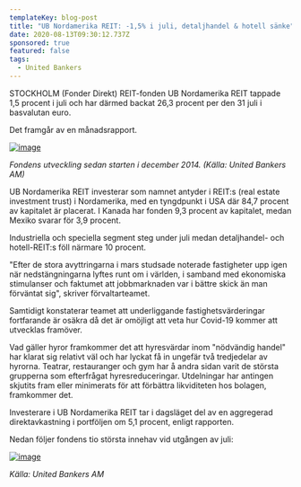 ```yaml
---
templateKey: blog-post
title: "UB Nordamerika REIT: -1,5% i juli, detaljhandel & hotell sänke"
date: 2020-08-13T09:30:12.737Z
sponsored: true
featured: false
tags:
  - United Bankers
---
```

STOCKHOLM (Fonder Direkt) REIT-fonden UB Nordamerika REIT tappade 1,5 procent i juli och har därmed backat 26,3 procent per den 31 juli i basvalutan euro.

Det framgår av en månadsrapport.

[![image](https://i.direkt.se/200813/587874901.png)](https://i.direkt.se/200813/587874901.png)

*Fondens utveckling sedan starten i december 2014. (Källa: United Bankers AM)*

UB Nordamerika REIT investerar som namnet antyder i REIT:s (real estate investment trust) i Nordamerika, med en tyngdpunkt i USA där 84,7 procent av kapitalet är placerat. I Kanada har fonden 9,3 procent av kapitalet, medan Mexiko svarar för 3,9 procent.

Industriella och speciella segment steg under juli medan detaljhandel- och hotell-REIT:s föll närmare 10 procent.

"Efter de stora avyttringarna i mars studsade noterade fastigheter upp igen när nedstängningarna lyftes runt om i världen, i samband med ekonomiska stimulanser och faktumet att jobbmarknaden var i bättre skick än man förväntat sig", skriver förvaltarteamet.

Samtidigt konstaterar teamet att underliggande fastighetsvärderingar fortfarande är osäkra då det är omöjligt att veta hur Covid-19 kommer att utvecklas framöver.

Vad gäller hyror framkommer det att hyresvärdar inom "nödvändig handel" har klarat sig relativt väl och har lyckat få in ungefär två tredjedelar av hyrorna. Teatrar, restauranger och gym har å andra sidan varit de största grupperna som efterfrågat hyresreduceringar. Utdelningar har antingen skjutits fram eller minimerats för att förbättra likviditeten hos bolagen, framkommer det.

Investerare i UB Nordamerika REIT tar i dagsläget del av en aggregerad direktavkastning i portföljen om 5,1 procent, enligt rapporten.

Nedan följer fondens tio största innehav vid utgången av juli:

[![image](https://i.direkt.se/200813/587874902.png)](https://i.direkt.se/200813/587874902.png)

*Källa: United Bankers AM*